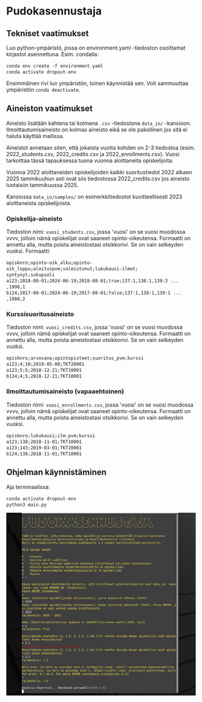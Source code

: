 # Pudokasennustaja

## Tekniset vaatimukset

Luo python-ympäristö, jossa on environment.yaml -tiedoston osoittamat kirjastot asennettuna. Esim. condalla: 
```
conda env create -f environment.yaml
conda activate dropout-env
```
Ensimmäinen rivi luo ympäristön, toinen käynnistää sen. Voit sammuuttaa ympäristön ```conda deactivate```.

## Aineiston vaatimukset

Aineisto lisätään kahtena tai kolmena ```.csv``` -tiedostona ```data_in/``` -kansioon.
Ilmoittautumisaineisto on kolmas aineisto eikä se ole pakollinen jos sitä ei haluta käyttää mallissa.

Aineistot annetaan siten, että jokaista vuotta kohden on 2-3 tiedostoa (esim. 2022_students.csv, 2022_credits.csv ja 2022_enrollments.csv).
Vuosi tarkoittaa tässä tapauksessa tuona vuonna aloittaneita opiskelijoita.

Vuonna 2022 aloittaneiden opiskelijoiden kaikki suoritustiedot 2022 alkaen 2025 tammikuuhun asti ovat siis tiedostossa 2022_credits.csv jos aineisto luotaisiin tammikuussa 2025.

Kansiossa ```data_in/samples/``` on esimerkkitiedostot kuvitteellisesti 2023 aloittaneista opiskelijoista.

### Opiskelija-aineisto
Tiedoston nimi: ```vuosi_students.csv```, jossa 'vuosi' on se vuosi muodossa vvvv, jolloin nämä opiskelijat ovat saaneet opinto-oikeutensa.
Formaatti on annettu alla, mutta poista aineistostasi otsikkorivi. Se on vain selkeyden vuoksi.
Formaatti:
```
opisknro;opinto-oik_alku;opinto-oik_loppu;aloituspvm;valmistunut;lukukausi-ilmot;
syntynyt;sukupuoli
a123;2018-08-01;2024-06-19;2018-08-01;true;137:1,138:1,139:3 ... ,1998,1
b124;2017-08-01;2024-06-19;2017-08-01;false;137:1,138:1,139:1 ... ,1980,2
```
### Kurssisuoritusaineisto
Tiedoston nimi: ```vuosi_credits.csv```, jossa 'vuosi' on se vuosi muodossa vvvv, jolloin nämä opiskelijat ovat saaneet opinto-oikeutensa.
Formaatti on annettu alla, mutta poista aineistostasi otsikkorivi. Se on vain selkeyden vuoksi.
```
opisknro;arvosana;opintopisteet;suoritus_pvm;kurssi
a123;4;10;2019-05-08;TKT20001
a123;5;5;2018-12-21;TKT10001
b124;4;5;2018-12-21;TKT10001
```

### Ilmoittautumisaineisto (vapaaehtoinen)
Tiedoston nimi: ```vuosi_enrollments.csv```, jossa 'vuosi' on se vuosi muodossa vvvv, jolloin nämä opiskelijat ovat saaneet opinto-oikeutensa.
Formaatti on annettu alla, mutta poista aineistostasi otsikkorivi. Se on vain selkeyden vuoksi.
```
opisknro;lukukausi;ilm-pvm;kurssi
a123;138;2018-11-01;TKT10001
a123;143;2019-03-01;TKT20001
b124;138;2018-11-01;TKT10001
```

## Ohjelman käynnistäminen
Aja terminaalissa:
```
conda activate dropout-env
python3 main.py
```

![Käyttöliittymä](pictures/ui.png)
